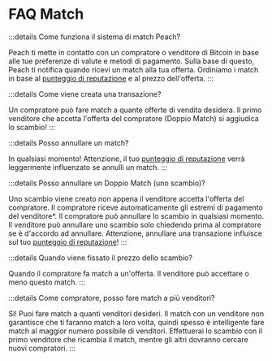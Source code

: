 # FAQ Match

:::details Come funziona il sistema di match Peach?

Peach ti mette in contatto con un compratore o venditore di Bitcoin in base alle tue preferenze di valute e metodi di pagamento.
Sulla base di questo, Peach ti notifica quando ricevi un match alla tua offerta.
Ordiniamo i match in base al [punteggio di reputazione](/it/faq/account/#what-does-the-peach-score-mean) e al prezzo dell'offerta.
:::

:::details Come viene creata una transazione?

Un compratore può fare match a quante offerte di vendita desidera.
Il primo venditore che accetta l'offerta del compratore (Doppio Match) si aggiudica lo scambio!
:::

:::details Posso annullare un match?

In qualsiasi momento!
Attenzione, il tuo [punteggio di reputazione](/it/faq/account/#what-does-the-peach-score-mean) verrà leggermente influenzato se annulli un match.
:::

:::details Posso annullare un Doppio Match (uno scambio)?

Uno scambio viene creato non appena il venditore accetta l'offerta del compratore.
Il compratore riceve automaticamente gli estremi di pagamento del venditore\*.
Il compratore può annullare lo scambio in qualsiasi momento.
Il venditore può annullare uno scambio solo chiedendo prima al compratore se è d'accordo ad annullare.
Attenzione, annullare una transazione influisce sul tuo [punteggio di reputazione](/it/faq/account/#what-does-the-peach-score-mean)!
:::

:::details Quando viene fissato il prezzo dello scambio?

Quando il compratore fa match a un'offerta.
Il venditore può accettare o meno questo match.
:::

:::details Come compratore, posso fare match a più venditori?

Sì! Puoi fare match a quanti venditori desideri. Il match con un venditore non garantisce che ti faranno match a loro volta, quindi spesso è intelligente fare match al maggior numero possibile di venditori. Effettuerai lo scambio con il primo venditore che ricambia il match, mentre gli altri dovranno cercare nuovi compratori.
:::
